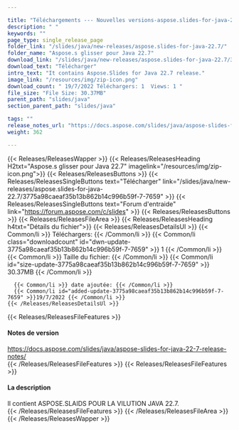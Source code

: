 ```yaml
---

title: "Téléchargements --- Nouvelles versions-aspose.slides-for-java-22.7"
description: " "
keywords: ""
page_type: single_release_page
folder_link: "/slides/java/new-releases/aspose.slides-for-java-22.7/"
folder_name: "Aspose.s glisser pour Java 22.7"
download_link: "/slides/java/new-releases/aspose.slides-for-java-22.7/3775a98caeaf35b13b862b14c996b59f-7-7659"
download_text: "Télécharger"
intro_text: "It contains Aspose.Slides for Java 22.7 release."
image_link: "/resources/img/zip-icon.png"
download_count: " 19/7/2022 Téléchargers: 1  Views: 1 "
file_size: "File Size: 30.37MB"
parent_path: "slides/java"
section_parent_path: "slides/java"

tags: ""
release_notes_url: "https://docs.aspose.com/slides/java/aspose-slides-for-java-22-7-release-notes/"
weight: 362

---
```


{{< Releases/ReleasesWapper >}}
  {{< Releases/ReleasesHeading H2txt="Aspose.s glisser pour Java 22.7" imagelink="/resources/img/zip-icon.png">}}
  {{< Releases/ReleasesButtons >}}
    {{< Releases/ReleasesSingleButtons text="Télécharger" link="/slides/java/new-releases/aspose.slides-for-java-22.7/3775a98caeaf35b13b862b14c996b59f-7-7659" >}}
    {{< Releases/ReleasesSingleButtons text="Forum d'entraide" link="https://forum.aspose.com/c/slides" >}}
  {{< Releases/ReleasesButtons >}}
  {{< Releases/ReleasesFileArea >}}
    {{< Releases/ReleasesHeading h4txt="Détails du fichier">}}
    {{< Releases/ReleasesDetailsUl >}}
      {{< Common/li >}} Téléchargers: {{< /Common/li >}}
      {{< Common/li class="downloadcount" id="dwn-update-3775a98caeaf35b13b862b14c996b59f-7-7659" >}} 1 {{< /Common/li >}}
      {{< Common/li >}} Taille du fichier: {{< /Common/li >}}
      {{< Common/li id="size-update-3775a98caeaf35b13b862b14c996b59f-7-7659" >}} 30.37MB {{< /Common/li >}}

      {{< Common/li >}} date ajoutée: {{< /Common/li >}}
      {{< Common/li id="added-update-3775a98caeaf35b13b862b14c996b59f-7-7659" >}}19/7/2022 {{< /Common/li >}}
    {{< /Releases/ReleasesDetailsUl >}}

  {{< Releases/ReleasesFileFeatures >}}
      <h4>Notes de version</h4><div><a href='https://docs.aspose.com/slides/java/aspose-slides-for-java-22-7-release-notes/'>https://docs.aspose.com/slides/java/aspose-slides-for-java-22-7-release-notes/</a></div>
  {{< /Releases/ReleasesFileFeatures >}}
  {{< Releases/ReleasesFileFeatures >}}
      <h4>La description</h4><div class="HTMLDescription">Il contient ASPOSE.SLAIDS POUR LA VILUTION JAVA 22.7.</div>
  {{< /Releases/ReleasesFileFeatures >}}
 {{< /Releases/ReleasesFileArea >}}
{{< /Releases/ReleasesWapper >}}


